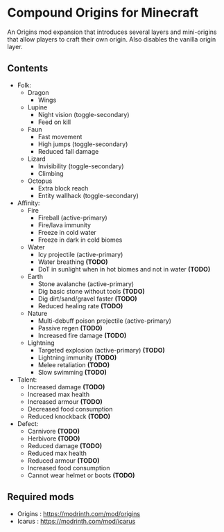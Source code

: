 # Compound Origins for Minecraft

An Origins mod expansion that introduces several layers and mini-origins that allow players to craft their own origin. Also disables the vanilla origin layer.

## Contents
- Folk:
  - Dragon
    - Wings
  - Lupine
    - Night vision (toggle-secondary)
    - Feed on kill
  - Faun
    - Fast movement
    - High jumps (toggle-secondary)
    - Reduced fall damage
  - Lizard
    - Invisibility (toggle-secondary)
    - Climbing
  - Octopus
    - Extra block reach
    - Entity wallhack (toggle-secondary)
- Affinity:
  - Fire
    - Fireball (active-primary)
    - Fire/lava immunity
    - Freeze in cold water
    - Freeze in dark in cold biomes
  - Water
    - Icy projectile (active-primary)
    - Water breathing                                                        <b>(TODO)</b>
    - DoT in sunlight when in hot biomes and not in water                                    <b>(TODO)</b>
  - Earth
    - Stone avalanche (active-primary)
    - Dig basic stone without tools                                             <b>(TODO)</b>
    - Dig dirt/sand/gravel faster                                             <b>(TODO)</b>
    - Reduced healing rate                                             <b>(TODO)</b>
  - Nature
    - Multi-debuff poison projectile (active-primary)
    - Passive regen                                                    <b>(TODO)</b>
    - Increased fire damage                                             <b>(TODO)</b>
  - Lightning
    - Targeted explosion (active-primary)                                             <b>(TODO)</b>
    - Lightning immunity                                             <b>(TODO)</b>
    - Melee retaliation                                             <b>(TODO)</b>
    - Slow swimming                                             <b>(TODO)</b>
- Talent:
  - Increased damage                                             <b>(TODO)</b>
  - Increased max health
  - Increased armour                                             <b>(TODO)</b>
  - Decreased food consumption
  - Reduced knockback                                             <b>(TODO)</b>
- Defect:
  - Carnivore                                             <b>(TODO)</b>
  - Herbivore                                             <b>(TODO)</b>
  - Reduced damage                                             <b>(TODO)</b>
  - Reduced max health
  - Reduced armour                                             <b>(TODO)</b>
  - Increased food consumption
  - Cannot wear helmet or boots                                             <b>(TODO)</b>

## Required mods
- Origins : https://modrinth.com/mod/origins
- Icarus : https://modrinth.com/mod/icarus

